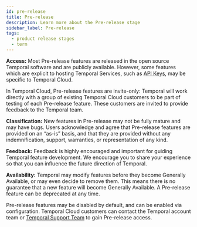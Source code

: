 ```yaml
---
id: pre-release
title: Pre-release
description: Learn more about the Pre-release stage
sidebar_label: Pre-release
tags:
  - product release stages
  - term
---
```


**Access:** Most Pre-release features are released in the open source Temporal software and are publicly available.
However, some features which are explicit to hosting Temporal Services, such as [API Keys](/cloud/api-keys/api-keys), may be specific to Temporal Cloud.

In Temporal Cloud, Pre-release features are invite-only: Temporal will work directly with a group of existing Temporal Cloud customers to be part of testing of each Pre-release feature.
These customers are invited to provide feedback to the Temporal team.

**Classification:** New features in Pre-release may not be fully mature and may have bugs.
Users acknowledge and agree that Pre-release features are provided on an “as-is” basis, and that they are provided without any indemnification, support, warranties, or representation of any kind.

**Feedback:** Feedback is highly encouraged and important for guiding Temporal feature development.
We encourage you to share your experience so that you can influence the future direction of Temporal.

**Availability:** Temporal may modify features before they become Generally Available, or may even decide to remove them.
This means there is no guarantee that a new feature will become Generally Available.
A Pre-release feature can be deprecated at any time.

Pre-release features may be disabled by default, and can be enabled via configuration.
Temporal Cloud customers can contact the Temporal account team or [Temporal Support Team](/cloud/support-create-ticket) to gain Pre-release access.
